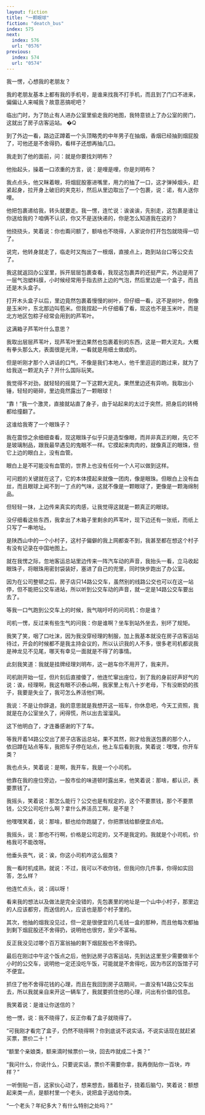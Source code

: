 ```yaml
---
layout: fiction
title: "一颗眼球"
fiction: "deatch_bus"
index: 575
next:
  index: 576
  url: "0576"
previous:
  index: 574
  url: "0574"
---
```

我一愣，心想我的老朋友？

我的老朋友基本上都有我的手机号，是谁来找我不打手机，而且到了门口不进来，偏偏让人来喊我？故意恶搞呢吧？

临出门时，为了防止有人进办公室里偷走我的地图，我特意锁上了办公室的房门，这就出了房子店客运站。 �Q

到了外边一看，路边正蹲着一个头顶略秃的中年男子在抽烟，香烟已经抽到烟屁股了，可他还是不舍得扔，看样子还想再抽几口。

我走到了他的面前，问：就是你要找刘明布？

他抬起头，操着一口浓重的方言，说：是哩是哩，你是刘明布？

我点点头，他又眯着眼，将烟屁股塞进嘴里，用力的抽了一口，这才弹掉烟头，赶紧起身，拉开身上破旧的夹克衫，然后从里边取出了一个包裹，说：诺，有人送你哩。

他把包裹递给我，转头就要走。我一愣，连忙说：诶诶诶，先别走，这包裹是谁让你送给我的？咱俩不认识，你又不是送快递的，你是怎么知道我在这的？

他挠挠头，笑着说：你也甭问额了，额啥也不晓得，人家说你打开包包就晓得一切了。

说完，他转身就走了，临走时又掏出了一根烟，直接点上，跑到站台口等公交去了。

我这就返回办公室里，拆开层层包裹查看，我现这包裹弄的还挺严实，外边是用了一层气泡塑料膜，小时候经常用手指去挤上边的气泡，然后里边是一个盒子，而且还是木头盒子。

打开木头盒子以后，里边竟然包裹着慢慢的树叶，但仔细一看，这不是树叶，倒像是玉米叶，东北那边叫苞米。但我捏起一片仔细看了看，现这也不是玉米叶，而是北方地区包粽子经常会用到的芦苇叶。

这满箱子芦苇叶什么意思？

我取出层层芦苇叶，现芦苇叶里边果然也包裹着别的东西，这是一颗大泥丸，大概有拳头那么大，表面很是光滑，一看就是用细土做成的。

但是听刚才那个人讲话的口气，不像是我们本地人，他千里迢迢的跑过来，就为了给我送一颗泥丸子？开什么国际玩笑。

我觉得不对劲，就轻轻的摇晃了一下这颗大泥丸，果然里边还有异响，我取出小锤，轻轻的砸碎，里边竟然露出了一颗眼球！

“靠！”我一个激灵，直接就站直了身子，由于站起来的太过于突然，把身后的转椅都给撞翻了。

这谁给我寄了一个眼珠子？

我在震惊之余细细查看，现这眼珠子似乎只是造型像眼，而并非真正的眼，先它不是玻璃制品，跟我最早遇见的鬼眼不一样。它摸起来肉肉的，就像真正的眼珠，但它上边的眼白上，没有血管。

眼白上是不可能没有血管的，世界上也没有任何一个人可以做到这样。

可问题的关键就在这了，它的本体摸起来就像一团肉，像是眼珠。但眼白上没有血丝，而且眼球上闻不到一丁点的气味，这就不像是一颗眼球了，更像是一颗海绵制品。

但轻轻一抹，上边传来真实的肉感，让我觉得这就是一颗真正的眼球。

没仔细看这些东西，我拿出了木箱子里剩余的芦苇叶，现下边还有一张纸，而纸上只写了一串地址。

是陕西山中的一个小村子，这村子偏僻的我上网都查不到，我甚至都在想这个村子有没有记录在中国地图上。

就在我愣之际，忽地客运总站里边传来一阵汽车动的声音，我抬头一看，立马收起眼珠子，将眼珠用密封袋装好，塞进了自己的兜里，同时快步跑出了办公室。

因为在公司整顿之后，房子店只14路公交车，虽然别的线路公交也可以在这一站停，但不能把公交车进站，所以听到公交车动的声音，就一定是14路公交车要出去了。

等我一口气跑到公交车上的时候，我气喘吁吁的问司机：你是谁？

司机一愣，反过来有些生气的问我：你是谁啊？坐车到站外坐去，别坏了规矩。

我笑了笑，咽了口吐沫，因为我没穿经理的制服，加上我基本就没在房子店客运站待过，开会的时候都不是我主持会议的，所以认识我的人不多，很多老司机都说我是神龙见不见尾，哪天有幸见一面就是不得了的事情。

此刻我笑道：我就是挂牌经理刘明布，这一趟车你不用开了，我来开。

司机刚开始一怔，但片刻后直接傻了，他连忙窜出座位，到了我的身前好声好气的说：诶，经理啊，我这有眼不识泰山啊，我家里上有八十岁老母，下有没断奶的孩子，我要是失业了，我可怎么养活他们啊。

我说：不是让你辞退，我的意思就是我想开这一班车，你休息吧，今天工资照，我就是在办公室坐久了，闲得慌，所以出去溜溜风。

这下他明白了，才连番感谢的下了车。

等我开着14路公交出了房子店客运总站，果不其然，刚才给我送包裹的那个人，依旧蹲在站点等车，我把车子停在站点，他上车后看到我，笑着说：嘿嘿，你开车类？

我也点头，笑着说：是啊，我开车，我是一个小司机。

他靠在我的座位旁边，一股市侩的味道顿时露出来，他笑着说：那啥，都认识，表要票钱了。

我摇头，笑着说：那怎么能行？公交也是有规定的，这个不要票钱，那个不要票钱，公交公司吃什么啊？拿什么养活员工啊，是不是？

他嘿嘿笑着，说：那啥，额也给你跑腿了，你把票钱给额便宜点哈。

我摇头，说：那也不行啊，价格是公司定的，又不是我定的。我就是个小司机，价格我可不能改呀。

他垂头丧气，说：诶，你这小司机咋这么倔类？

我一看时机成熟，就说：不过，我可以不收你钱，但我问你几件事，你得如实回答，怎么样？

他连忙点头，说：阔以呀！

看来我的想法以及做法是完全没错的，先包裹里的地址是一个山中小村子，那里边的人应该都穷，而送信的人，应该也是那个村子里的。

其次，他抽的烟我没见过，但一定是很便宜的几毛钱一盒的那种，而且他每次都抽到剩下烟屁股还不舍得扔，说明他也很穷，至少不富裕。

反正我没见过哪个百万富翁抽的剩下烟屁股也不舍得扔。

最后在刚过中午这个饭点之后，他到达房子店客运站，先到达这里至少需要做半个小时的公交车，说明他一定还没吃午饭，可能就是不舍得吃，因为市区的饭馆子可不便宜。

抓住了他不舍得花钱的心理，而且在我回到房子店期间，一直没有14路公交车出去，所以我就亲自来开这一辆车了，我就要抓住他的心理，问出有价值的信息。

我笑着说：是谁让你送信的？

他一愣，说：我不晓得了，反正你看了盒子就晓得了。

“可我刚才看完了盒子，仍然不晓得啊？你到底说不说实话，不说实话现在就赶紧买票，票价二十！”

“额里个亲娘类，额来滴时候票价一块，回去咋就成二十类？”

“我问什么，你说什么，只要说实话，票价不需要你拿，我再倒贴你一百块，咋样？”

一听倒贴一百，这家伙心动了，想来想去，腼着肚子，挠着后脑勺，笑着说：额想起来类一点，是额村里一个老头，说把盒子送给你类。

“一个老头？年纪多大？有什么特别之处吗？”